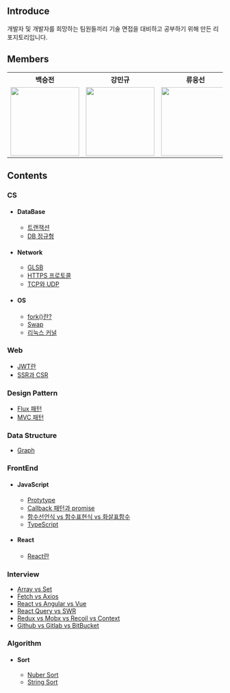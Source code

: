 ## Introduce
개발자 및 개발자를 희망하는 팀원들끼리 기술 면접을 대비하고 공부하기 위해 만든 리포지토리입니다.

## Members
<table>
  <th>백승전</th>
  <th>강민규</th>
  <th>류웅선</th>
  <tr>
    <td>
      <a target="_blank" href="https://github.com/baikseungjeon">
        <img
          width="160px"
          src="https://user-images.githubusercontent.com/85447054/194862402-399ff363-dff1-44c0-8294-5fa6602ab1b4.png"
        />
      </a>
    </td>
    <td>
      <a target="_blank" href="https://github.com/kagrin97">
        <img
          width="160px"
          src="https://user-images.githubusercontent.com/75124028/194712606-04d3ff01-49aa-4154-89a9-448109f21106.jpg"
        />
      </a>
    </td>
    <td>
      <a target="_blank" href="https://github.com/unsnruu">
        <img
          width="160px"
          src="https://avatars.githubusercontent.com/u/59273135?v=4"
        />
      </a>
    </td>
  </tr>
</table>
    
## Contents
### CS
  - #### DataBase
    - [트랜잭션](https://github.com/BaikSeungJeon/Interview/blob/main/CS/DataBase/DB%20%EC%A0%95%EA%B7%9C%ED%98%95.md)
    - [DB 정규형](https://github.com/BaikSeungJeon/Interview/blob/main/CS/DataBase/%ED%8A%B8%EB%9E%9C%EC%9E%AD%EC%85%98.md)
  - #### Network
    - [GLSB](https://github.com/BaikSeungJeon/Interview/blob/main/CS/Network/GLSB.md)
    - [HTTPS 프로토콜](https://github.com/BaikSeungJeon/Interview/blob/main/CS/Network/HTTPS%20%ED%94%84%EB%A1%9C%ED%86%A0%EC%BD%9C.md)
    - [TCP와 UDP](https://github.com/BaikSeungJeon/Interview/blob/main/CS/Network/TCP%EC%99%80%20UDP.md)
  - #### OS
    - [fork()란?](https://github.com/BaikSeungJeon/Interview/blob/main/CS/OS/fork()%20%ED%95%A8%EC%88%98.md)
    - [Swap](https://github.com/BaikSeungJeon/Interview/blob/main/Linux/Swap.md)
    - [리눅스 커널](https://github.com/BaikSeungJeon/Interview/blob/main/Linux/%EB%A6%AC%EB%88%85%EC%8A%A4%20%EC%BB%A4%EB%84%90.md)
### Web
  - [JWT란](https://github.com/BaikSeungJeon/Interview/blob/main/Web/JWT.md)
  - [SSR과 CSR](https://github.com/BaikSeungJeon/Interview/blob/main/Web/SSR%EA%B3%BC%20CSR.md)
### Design Pattern
  - [Flux 패턴](https://github.com/BaikSeungJeon/Interview/blob/main/Design%20Pattern/Flux%20%ED%8C%A8%ED%84%B4.md)
  - [MVC 패턴](https://github.com/BaikSeungJeon/Interview/blob/main/Design%20Pattern/MVC%20%ED%8C%A8%ED%84%B4.md)
### Data Structure
  - [Graph](https://github.com/BaikSeungJeon/Interview/blob/main/Data%20Structure/Graph.md)
### FrontEnd
  - #### JavaScript
    - [Protytype](https://github.com/BaikSeungJeon/Interview/blob/main/FrontEnd/JavaScript/Prototype.md)
    - [Callback 패턴과 promise](https://github.com/BaikSeungJeon/Interview/blob/main/FrontEnd/JavaScript/callback%20%ED%8C%A8%ED%84%B4%EA%B3%BC%20promise.md)
    - [함수선언식 vs 함수표현식 vs 화살표함수](https://github.com/BaikSeungJeon/Interview/blob/main/FrontEnd/JavaScript/%ED%95%A8%EC%88%98%EC%84%A0%EC%96%B8%EC%8B%9D%20vs%20%ED%95%A8%EC%88%98%ED%91%9C%ED%98%84%EC%8B%9D%20vs%20%ED%99%94%EC%82%B4%ED%91%9C%ED%95%A8%EC%88%98.md)
    - [TypeScript](https://github.com/BaikSeungJeon/Interview/blob/main/FrontEnd/JavaScript/TypeScript.md)
  - #### React
    - [React란]()
### Interview
  - [Array vs Set](https://github.com/BaikSeungJeon/Interview/blob/main/Interview/Array%20vs%20Set.md)
  - [Fetch vs Axios](https://github.com/BaikSeungJeon/Interview/blob/main/Interview/Fetch%20vs%20Axios.md)
  - [React vs Angular vs Vue](https://github.com/BaikSeungJeon/Interview/blob/main/Interview/React%20vs%20Angular%20vs%20Vue.md)
  - [React Query vs SWR](https://github.com/BaikSeungJeon/Interview/blob/main/Interview/React-query%20vs%20SWR.md)
  - [Redux vs Mobx vs Recoil vs Context](https://github.com/BaikSeungJeon/Interview/blob/main/Interview/Redux%20vs%20Mobx%20vs%20Recoil%20vs%20Context.md)
  - [Github vs Gitlab vs BitBucket](https://github.com/BaikSeungJeon/Interview/blob/main/Interview/GitHub%20vs%20GitLab%20vs%20BitBucket.md)
### Algorithm
  - #### Sort
    - [Nuber Sort](https://github.com/BaikSeungJeon/Interview/blob/main/Algorithm/Sort/Number%20Sort.md)
    - [String Sort](https://github.com/BaikSeungJeon/Interview/blob/main/Algorithm/Sort/String%20Sort.md)
